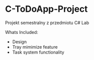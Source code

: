 # C-ToDoApp-Project
Projekt semestralny z przedmiotu C# Lab

Whats Included:
- Design
- Tray mimimize feature
- Task system functionality
